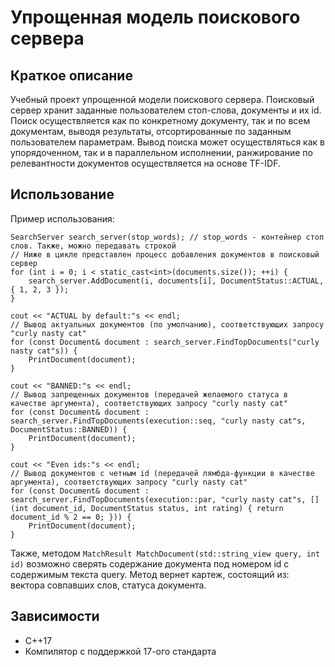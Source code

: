 # Упрощенная модель поискового сервера
## Краткое описание
Учебный проект упрощенной модели поискового сервера.
Поисковый сервер хранит заданные пользователем стоп-слова, документы и их id.
Поиск осуществляется как по конкретному документу, так и по всем документам, выводя результаты, отсортированные по заданным пользователем параметрам.
Вывод поиска может осуществляться как в упорядоченном, так и в параллельном исполнении, ранжирование по релевантности документов осуществляется на основе TF-IDF.
## Использование
Пример использования:
```
SearchServer search_server(stop_words); // stop_words - контейнер стоп слов. Также, можно передавать строкой
// Ниже в цикле представлен процесс добавления документов в поисковый сервер
for (int i = 0; i < static_cast<int>(documents.size()); ++i) {
    search_server.AddDocument(i, documents[i], DocumentStatus::ACTUAL, { 1, 2, 3 });
}

cout << "ACTUAL by default:"s << endl;
// Вывод актуальных документов (по умолчанию), соответствующих запросу "curly nasty cat"
for (const Document& document : search_server.FindTopDocuments("curly nasty cat"s)) {
    PrintDocument(document);
}

cout << "BANNED:"s << endl;
// Вывод запрещенных документов (передачей желаемого статуса в качестве аргумента), соответствующих запросу "curly nasty cat"
for (const Document& document : search_server.FindTopDocuments(execution::seq, "curly nasty cat"s, DocumentStatus::BANNED)) {
    PrintDocument(document);
}

cout << "Even ids:"s << endl;
// Вывод документов с четным id (передачей лямбда-функции в качестве аргумента), соответствующих запросу "curly nasty cat"
for (const Document& document : search_server.FindTopDocuments(execution::par, "curly nasty cat"s, [](int document_id, DocumentStatus status, int rating) { return document_id % 2 == 0; })) {
    PrintDocument(document);
}

```
Также, методом `MatchResult MatchDocument(std::string_view query, int id)` возможно сверять содержание документа под номером id с содержимым текста query. Метод вернет картеж, состоящий из: вектора совпавших слов, статуса документа. 
## Зависимости
* C++17
* Компилятор с поддержкой 17-ого стандарта

